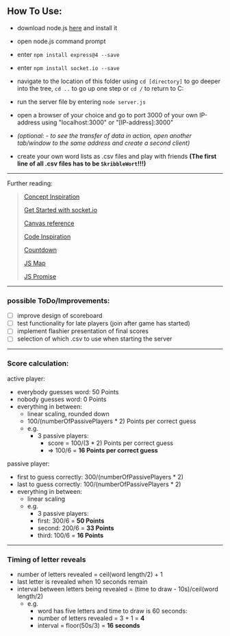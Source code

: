 ## How To Use:

* download node.js [here](https://nodejs.dev/download/ "node.js downloads") and install it
* open node.js command prompt
* enter `npm install express@4 --save`
* enter `npm install socket.io --save`
* navigate to the location of this folder using `cd [directory]` to go deeper into the tree, `cd ..` to go up one step or `cd /` to return to C:
* run the server file by entering `node server.js`
* open a browser of your choice and go to port 3000 of your own IP-address using "localhost:3000" or "[IP-address]:3000" 
* *(optional: - to see the transfer of data in action, open another tab/window to the same address and create a second client)*

* create your own word lists as .csv files and play with friends **(The first line of all .csv files has to be `SkribbleWort`!!!)**

---

Further reading:

> [Concept Inspiration](https://skribbl.io/ "Original game")
>
> [Get Started with socket.io](https://socket.io/get-started/chat "Small chat application and socket.io API documentation")
>
> [Canvas reference](https://www.w3schools.com/graphics/canvas\_reference.asp "Also a great place to learn about/look up all things HTML, CSS etc.")
>
> [Code Inspiration](https://zipso.net/a-simple-touchscreen-sketchpad-using-javascript-and-html5/ "Basic drawing functionality")
>
> [Countdown](https://stackoverflow.com/questions/8634415/recurrent-javascript-countdown "See 'Krzysztof's answer")
>
> [JS Map](https://developer.mozilla.org/en-US/docs/Web/JavaScript/Reference/Global\_Objects/Map "Useful for assigning usernames to sockets (serverside)")
>
> [JS Promise](https://developer.mozilla.org/en-US/docs/Web/JavaScript/Reference/Global\_Objects/Promise "Needed because currently connected sockets are saved as a promise")

---

### **possible ToDo/Improvements:**

* [ ] improve design of scoreboard
* [ ] test functionality for late players (join after game has started)
* [ ] implement flashier presentation of final scores
* [ ] selection of which .csv to use when starting the server

---

### **Score calculation:**

active player:

* everybody guesses word: 50 Points
* nobody guesses word: 0 Points
* everything in between:
  * linear scaling, rounded down
  * 100/(numberOfPassivePlayers \* 2) Points per correct guess
  * e.g.
    * 3 passive players:
      * score = 100/(3 \* 2) Points per correct guess
      * => 100/6 = **16 Points per correct guess**

passive player:

* first to guess correctly: 300/(numberOfPassivePlayers \* 2)
* last to guess correctly: 100/(numberOfPassivePlayers \* 2)
* everything in between:
  * linear scaling
  * e.g.
    * 3 passive players:
    * first: 300/6 = **50 Points**
    * second: 200/6 = **33 Points**
    * third: 100/6 = **16 Points**

---

### **Timing of letter reveals**

* number of letters revealed = ceil(word length/2) + 1
* last letter is revealed when 10 seconds remain
* interval between letters being revealed = (time to draw - 10s)/ceil(word length/2)
  * e.g.
    * word has five letters and time to draw is 60 seconds:
    * number of letters revealed = 3 + 1 = **4**
    * interval = floor(50s/3) = **16 seconds**